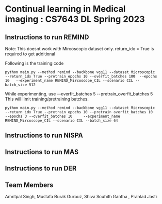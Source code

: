 # Continual learning in Medical imaging : CS7643 DL Spring 2023 


## Instructions to run REMIND

Note: This doesnt work with Mircoscopic dataset only.
return_idx = True is required to get additional 

Following is the training code
```console
python main.py --method remind --backbone vgg11 --dataset Microscopic  --return_idx True --pretrain_epochs 10 --overfit_batches 100  --epochs 10   --experiment_name REMIND_Mircoscope_CIL --scenario CIL --batch_size 512
```

While experimenting, use --overfit_batches 5 --pretrain_overfit_batches 5  This will limit training/pretraining batches.
```console
python main.py --method remind --backbone vgg11 --dataset Microscopic  --return_idx True --pretrain_epochs 10 --pretrain_overfit_batches 10  --epochs 3 --overfit_batches 10     --experiment_name REMIND_Mircoscope_CIL --scenario CIL --batch_size 64
```

## Instructions to run NISPA

## Instructions to run MAS

## Instructions to run DER



## Team Members
Amritpal Singh, Mustafa Burak Gurbuz, Shiva Souhith Gantha , Prahlad Jasti 
